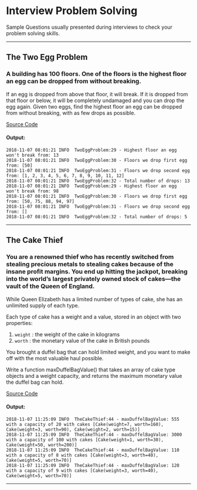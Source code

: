 # Interview Problem Solving

Sample Questions usually presented during interviews to check your problem solving skills. 

---

## The Two Egg Problem

### A building has 100 floors. One of the floors is the highest floor an egg can be dropped from without breaking.

If an egg is dropped from above that floor, it will break. If it is dropped from that floor or below, it will be completely undamaged and you can drop the egg again.
Given two eggs, find the highest floor an egg can be dropped from without breaking, with as few drops as possible.

[Source Code](https://github.com/tiarebalbi/interview-problem-solving/blob/master/src/main/kotlin/com/tiarebalbi/interview/problem1)

#### Output:

    2018-11-07 08:01:21 INFO  TwoEggProblem:29 - Highest floor an egg won't break from: 13
    2018-11-07 08:01:21 INFO  TwoEggProblem:30 - Floors we drop first egg from: [50]
    2018-11-07 08:01:21 INFO  TwoEggProblem:31 - Floors we drop second egg from: [1, 2, 3, 4, 5, 6, 7, 8, 9, 10, 11, 12]
    2018-11-07 08:01:21 INFO  TwoEggProblem:32 - Total number of drops: 13
    2018-11-07 08:01:21 INFO  TwoEggProblem:29 - Highest floor an egg won't break from: 98
    2018-11-07 08:01:21 INFO  TwoEggProblem:30 - Floors we drop first egg from: [50, 75, 88, 94, 97]
    2018-11-07 08:01:21 INFO  TwoEggProblem:31 - Floors we drop second egg from: []
    2018-11-07 08:01:21 INFO  TwoEggProblem:32 - Total number of drops: 5 

---

## The Cake Thief

### You are a renowned thief who has recently switched from stealing precious metals to stealing cakes because of the insane profit margins. You end up hitting the jackpot, breaking into the world’s largest privately owned stock of cakes—the vault of the Queen of England.

While Queen Elizabeth has a limited number of types of cake, she has an unlimited supply of each type. 

Each type of cake has a weight and a value, stored in an object with two properties:

1. `weight` : the weight of the cake in kilograms
2. `worth` : the monetary value of the cake in British pounds

You brought a duffel bag that can hold limited weight, and you want to make off with the most valuable haul possible.

Write a function maxDuffelBagValue() that takes an array of cake type objects and a weight capacity, and returns the maximum monetary value the duffel bag can hold.

[Source Code](https://github.com/tiarebalbi/interview-problem-solving/blob/master/src/main/kotlin/com/tiarebalbi/interview/problem2)

#### Output:

    2018-11-07 11:25:09 INFO  TheCakeThief:44 - maxDuffelBagValue: 555 with a capacity of 20 with cakes [Cake(weight=7, worth=160), Cake(weight=3, worth=90), Cake(weight=2, worth=15)]
    2018-11-07 11:25:09 INFO  TheCakeThief:44 - maxDuffelBagValue: 3000 with a capacity of 100 with cakes [Cake(weight=1, worth=30), Cake(weight=50, worth=200)]
    2018-11-07 11:25:09 INFO  TheCakeThief:44 - maxDuffelBagValue: 110 with a capacity of 8 with cakes [Cake(weight=3, worth=40), Cake(weight=5, worth=70)]
    2018-11-07 11:25:09 INFO  TheCakeThief:44 - maxDuffelBagValue: 120 with a capacity of 9 with cakes [Cake(weight=3, worth=40), Cake(weight=5, worth=70)] 

---
